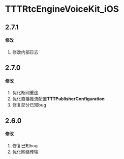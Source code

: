 # TTTRtcEngineVoiceKit_iOS

## 2.7.1

#### 修改

1. 修改内部日志

## 2.7.0

#### 修改

1. 优化断网重连
2. 优化直播推流配置**TTTPublisherConfiguration**
3. 修复部分已知bug

## 2.6.0

#### 修改

1. 修复已知bug
2. 优化网络传输
